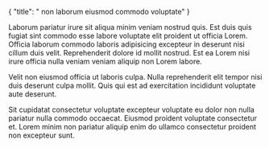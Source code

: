 {
  "title": " non laborum eiusmod commodo voluptate"
}

Laborum pariatur irure sit aliqua minim veniam nostrud quis. Est duis quis fugiat sint commodo esse labore voluptate elit proident ut officia Lorem. Officia laborum commodo laboris adipisicing excepteur in deserunt nisi cillum duis velit. Reprehenderit dolore id mollit nostrud. Est ea Lorem nisi irure officia nulla veniam veniam aliquip non Lorem labore.

Velit non eiusmod officia ut laboris culpa. Nulla reprehenderit elit tempor nisi duis deserunt culpa mollit. Quis qui est ad exercitation incididunt voluptate aute deserunt.

Sit cupidatat consectetur voluptate excepteur voluptate eu dolor non nulla pariatur nulla commodo occaecat. Eiusmod proident voluptate consectetur et. Lorem minim non pariatur aliquip enim do ullamco consectetur proident non excepteur sunt.